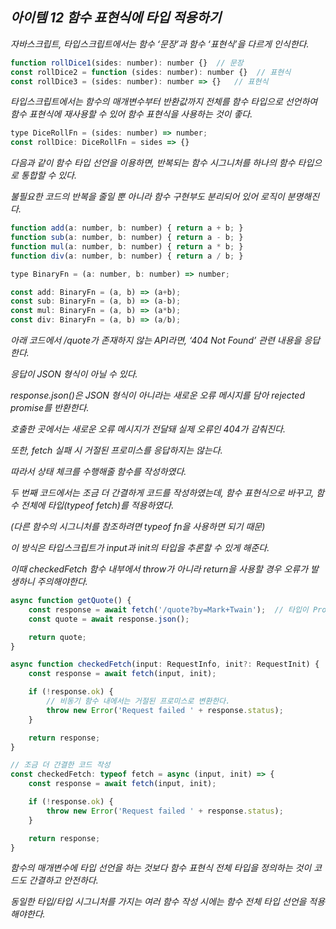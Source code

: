 ## *아이템 12 함수 표현식에 타입 적용하기*

*자바스크립트, 타입스크립트에서는 함수 ‘문장’과 함수 ‘표현식’을 다르게 인식한다.*

```jsx
function rollDice1(sides: number): number {}  // 문장
const rollDice2 = function (sides: number): number {}  // 표현식
const rollDice3 = (sides: number): number => {}   // 표현식
```

*타입스크립트에서는 함수의 매개변수부터 반환값까지 전체를 함수 타입으로 선언하여 함수 표현식에 재사용할 수 있어 함수 표현식을 사용하는 것이 좋다.*

```jsx
type DiceRollFn = (sides: number) => number;
const rollDice: DiceRollFn = sides => {}
```

*다음과 같이 함수 타입 선언을 이용하면, 반복되는 함수 시그니처를 하나의 함수 타입으로 통합할 수 있다.*

*불필요한 코드의 반복을 줄일 뿐 아니라 함수 구현부도 분리되어 있어 로직이 분명해진다.*

```jsx
function add(a: number, b: number) { return a + b; }
function sub(a: number, b: number) { return a - b; }
function mul(a: number, b: number) { return a * b; } 
function div(a: number, b: number) { return a / b; }
```

```jsx
type BinaryFn = (a: number, b: number) => number;

const add: BinaryFn = (a, b) => (a+b);
const sub: BinaryFn = (a, b) => (a-b);
const mul: BinaryFn = (a, b) => (a*b);
const div: BinaryFn = (a, b) => (a/b);
```

*아래 코드에서 /quote가 존재하지 않는 API라면, ‘404 Not Found’ 관련 내용을 응답한다.*

*응답이 JSON 형식이 아닐 수 있다.*

*response.json()은 JSON 형식이 아니라는 새로운 오류 메시지를 담아 rejected promise를 반환한다.*

*호출한 곳에서는 새로운 오류 메시지가 전달돼 실제 오류인 404가 감춰진다.*

*또한, fetch 실패 시 거절된 프로미스를 응답하지는 않는다.*

*따라서 상태 체크를 수행해줄 함수를 작성하였다.*

*두 번째 코드에서는 조금 더 간결하게 코드를 작성하였는데, 함수 표현식으로 바꾸고, 함수 전체에 타입(typeof fetch)를 적용하였다.*

*(다른 함수의 시그니처를 참조하려면 typeof fn을 사용하면 되기 때문)*

*이 방식은 타입스크립트가 input과 init의 타입을 추론할 수 있게 해준다.*

*이때 checkedFetch 함수 내부에서 throw가 아니라 return을 사용할 경우 오류가 발생하니 주의해야한다.*

```jsx
async function getQuote() {
    const response = await fetch('/quote?by=Mark+Twain');  // 타입이 Promise<Response>
    const quote = await response.json();

    return quote;
}

async function checkedFetch(input: RequestInfo, init?: RequestInit) {
    const response = await fetch(input, init);

    if (!response.ok) {
        // 비동기 함수 내에서는 거절된 프로미스로 변환한다.
        throw new Error('Request failed ' + response.status);
    }

    return response;
}
```

```jsx
// 조금 더 간결한 코드 작성
const checkedFetch: typeof fetch = async (input, init) => {
    const response = await fetch(input, init);

    if (!response.ok) {
        throw new Error('Request failed ' + response.status);
    }

    return response;
}
```

*함수의 매개변수에 타입 선언을 하는 것보다 함수 표현식 전체 타입을 정의하는 것이 코드도 간결하고 안전하다.*

*동일한 타입/타입 시그니처를 가지는 여러 함수 작성 시에는 함수 전체 타입 선언을 적용해야한다.*
